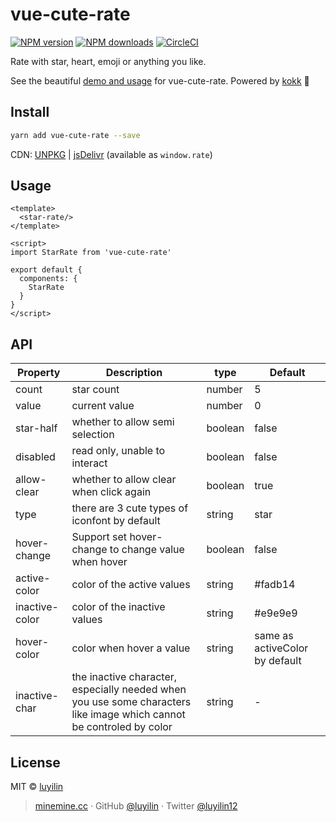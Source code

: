 # vue-cute-rate

[![NPM version](https://img.shields.io/npm/v/vue-cute-rate.svg?style=flat)](https://npmjs.com/package/vue-cute-rate) [![NPM downloads](https://img.shields.io/npm/dm/vue-cute-rate.svg?style=flat)](https://npmjs.com/package/vue-cute-rate) [![CircleCI](https://circleci.com/gh/luyilin/vue-cute-rate/tree/master.svg?style=shield)](https://circleci.com/gh/luyilin/vue-cute-rate/tree/master)

Rate with star, heart, emoji or anything you like.

See the beautiful [demo and usage](https://vue-cute-rate.netlify.com/example/dist/) for vue-cute-rate. Powered by [kokk](https://github.com/luyilin/kokk) 🍹

## Install

```bash
yarn add vue-cute-rate --save
```

CDN: [UNPKG](https://unpkg.com/vue-cute-rate/) | [jsDelivr](https://cdn.jsdelivr.net/npm/vue-cute-rate/) (available as `window.rate`)

## Usage

```vue
<template>
  <star-rate/>
</template>

<script>
import StarRate from 'vue-cute-rate'

export default {
  components: {
    StarRate
  }
}
</script>
```
## API

| Property | Description | type | Default |
| -------- | ----------- | ---- | ------- |
| count | star count | number | 5 |
| value | current value | number | 0 |
| star-half | whether to allow semi selection | boolean | false |
| disabled | read only, unable to interact | boolean | false |
| allow-clear | whether to allow clear when click again | boolean | true |
| type | there are 3 cute types of iconfont by default | string | star |
| hover-change | Support set hover-change to change value when hover | boolean | false |
| active-color | color of the active values | string | #fadb14 |
| inactive-color | color of the inactive values | string | #e9e9e9 |
| hover-color | color when hover a value | string | same as activeColor by default |
| inactive-char | the inactive character, especially needed when you use some characters like image which cannot be controled by color | string | - |

## License

MIT &copy; [luyilin](https://github.com/luyilin)

> [minemine.cc](https://minemine.cc) · GitHub [@luyilin](https://github.com/luyilin) · Twitter [@luyilin12](https://twitter.com/luyilin12)
